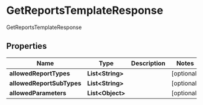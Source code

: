 

# GetReportsTemplateResponse

GetReportsTemplateResponse
## Properties

Name | Type | Description | Notes
------------ | ------------- | ------------- | -------------
**allowedReportTypes** | **List&lt;String&gt;** |  |  [optional]
**allowedReportSubTypes** | **List&lt;String&gt;** |  |  [optional]
**allowedParameters** | **List&lt;Object&gt;** |  |  [optional]




